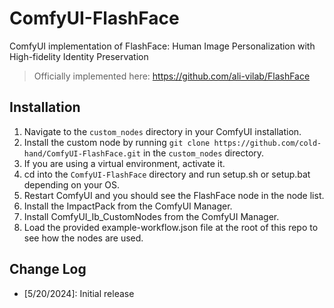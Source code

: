 # ComfyUI-FlashFace
ComfyUI implementation of FlashFace: Human Image Personalization with High-fidelity Identity Preservation </center>
> Officially implemented here: https://github.com/ali-vilab/FlashFace

## Installation </center>
1. Navigate to the `custom_nodes` directory in your ComfyUI installation.
2. Install the custom node by running `git clone https://github.com/cold-hand/ComfyUI-FlashFace.git` in the `custom_nodes` directory.
3. If you are using a virtual environment, activate it.
4. cd into the `ComfyUI-FlashFace` directory and run setup.sh or setup.bat depending on your OS.
5. Restart ComfyUI and you should see the FlashFace node in the node list.
6. Install the ImpactPack from the ComfyUI Manager.
7. Install ComfyUI_Ib_CustomNodes from the ComfyUI Manager.
8. Load the provided example-workflow.json file at the root of this repo to see how the nodes are used.

## Change Log
- [5/20/2024]: Initial release